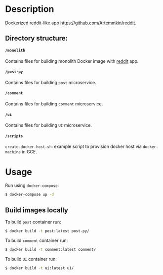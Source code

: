 # Description

Dockerized reddit-like app https://github.com/Artemmkin/reddit.

## Directory structure:

#### `/monolith`

Contains files for building monolith Docker image with [reddit](https://github.com/Artemmkin/reddit) app.

#### `/post-py`

Contains files for building `post` microservice.

#### `/comment`

Contains files for building `comment` microservice.

#### `/ui`

Contains files for building `UI` microservice.

#### `/scripts`

`create-docker-host.sh`: example script to provision docker host via `docker-machine` in GCE.

# Usage

Run using `docker-compose`:

```bash
$ docker-compose up -d
```

## Build images locally

To build `post` container run:

```bash
$ docker build -t post:latest post-py/
```

To build `comment` container run:

```bash
$ docker build -t comment:latest comment/
```

To build `UI` container run:

```bash
$ docker build -t ui:latest ui/
```
